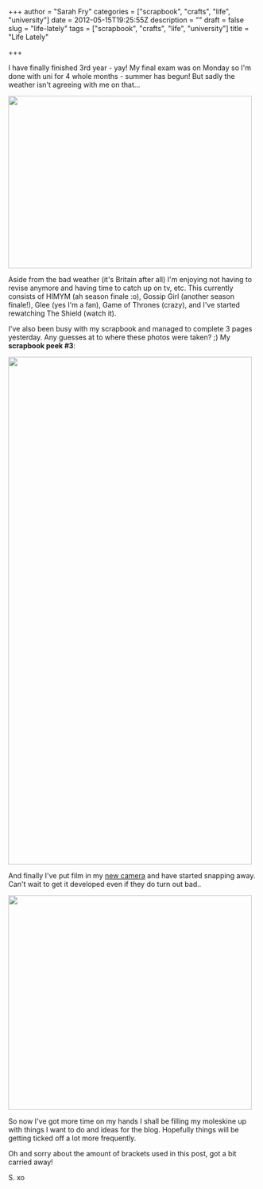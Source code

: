 +++
author = "Sarah Fry"
categories = ["scrapbook", "crafts", "life", "university"]
date = 2012-05-15T19:25:55Z
description = ""
draft = false
slug = "life-lately"
tags = ["scrapbook", "crafts", "life", "university"]
title = "Life Lately"

+++


I have finally finished 3rd year - yay! My final exam was on Monday so I'm done with uni for 4 whole months - summer has begun! But sadly the weather isn't agreeing with me on that...

<a href="https://yayfryday.com/images/2012/05/hail.jpg"><img class="aligncenter size-full wp-image-672" title="hail" src="https://yayfryday.com/images/2012/05/hail.jpg" alt="" width="490" height="346" /></a>

Aside from the bad weather (it's Britain after all) I'm enjoying not having to revise anymore and having time to catch up on tv, etc. This currently consists of HIMYM (ah season finale :o), Gossip Girl (another season finale!), Glee (yes I'm a fan), Game of Thrones (crazy), and I've started rewatching The Shield (watch it).

I've also been busy with my scrapbook and managed to complete 3 pages yesterday. Any guesses at to where these photos were taken? ;) My <strong>scrapbook peek #3</strong>:

<a href="https://yayfryday.com/images/2012/05/scrapbook-3.jpg"><img class="aligncenter size-full wp-image-673" title="scrapbook 3" src="https://yayfryday.com/images/2012/05/scrapbook-3.jpg" alt="" width="490" height="1019" /></a>

And finally I've put film in my <a title="My New Diana F+ Camera" href="http://sweetaspi.co.uk/my-new-diana-f-camera/">new camera</a> and have started snapping away. Can't wait to get it developed even if they do turn out bad..

<a href="https://yayfryday.com/images/2012/05/diana-viewfinder.jpg"><img class="aligncenter size-full wp-image-674" title="diana viewfinder" src="https://yayfryday.com/images/2012/05/diana-viewfinder.jpg" alt="" width="490" height="431" /></a>

So now I've got more time on my hands I shall be filling my moleskine up with things I want to do and ideas for the blog. Hopefully things will be getting ticked off a lot more frequently.

Oh and sorry about the amount of brackets used in this post, got a bit carried away!

S. xo

